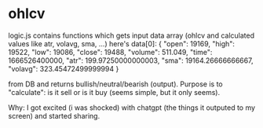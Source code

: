 # ohlcv
logic.js contains functions which gets input data array (ohlcv and calculated values like atr, volavg, sma, ...)
here's data[0]:
{
    "open": 19169,
    "high": 19522,
    "low": 19086,
    "close": 19488,
    "volume": 511.049,
    "time": 1666526400000,
    "atr": 199.97250000000003,
    "sma": 19164.26666666667,
    "volavg": 323.45472499999994
}

from DB and returns bullish/neutral/bearish (output).
Purpose is to "calculate": is it sell or is it buy (seems simple, but it only seems).

Why: I got excited (i was shocked) with chatgpt (the things it outputed to my screen) and started sharing.
